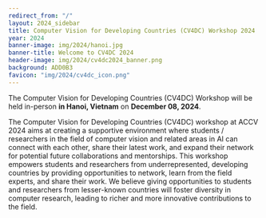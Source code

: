 ```yaml
---
redirect_from: "/"
layout: 2024_sidebar
title: Computer Vision for Developing Countries (CV4DC) Workshop 2024
year: 2024
banner-image: img/2024/hanoi.jpg
banner-title: Welcome to CV4DC 2024
header-image: img/2024/cv4dc2024_banner.png
background: ADD0B3
favicon: "img/2024/cv4dc_icon.png"
---
```





The Computer Vision for Developing Countries (CV4DC) Workshop will be held in-person **in Hanoi, Vietnam** on **December 08, 2024**.

The Computer Vision for Developing Countries (CV4DC) workshop at ACCV 2024 aims at creating a supportive environment where students / researchers in the field of computer vision and related areas in AI can connect with each other, share their latest work, and expand their network for potential future collaborations and mentorships. This workshop empowers students and researchers from underrepresented, developing countries by providing opportunities to network, learn from the field experts, and share their work. We believe giving opportunities to students and researchers from lesser-known countries will foster diversity in computer research, leading to richer and more innovative contributions to the field.


